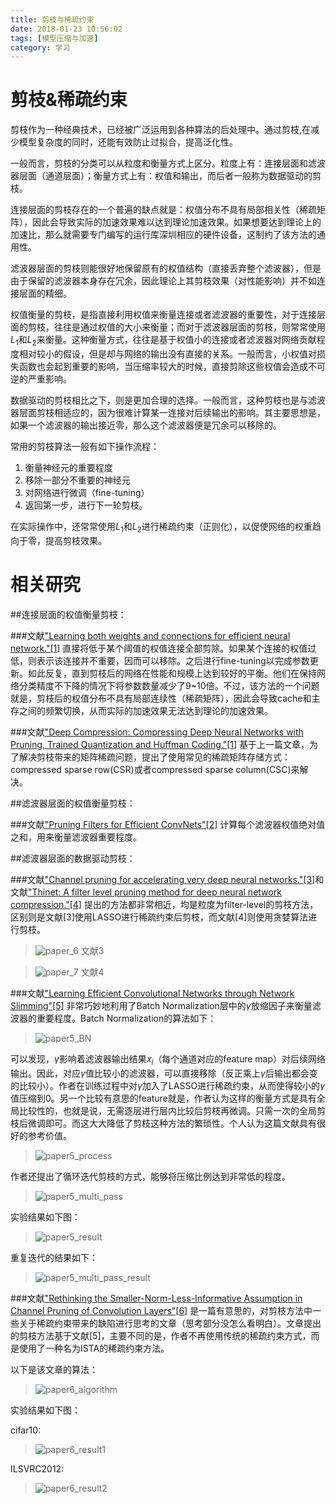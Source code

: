 ```yaml
---
title: 剪枝与稀疏约束
date: 2018-01-23 10:56:02
tags: [模型压缩与加速]
category: 学习
---
```

# 剪枝&稀疏约束
剪枝作为一种经典技术，已经被广泛运用到各种算法的后处理中。通过剪枝,在减少模型复杂度的同时，还能有效防止过拟合，提高泛化性。
<!-- more -->

一般而言，剪枝的分类可以从粒度和衡量方式上区分。粒度上有：连接层面和滤波器层面（通道层面）；衡量方式上有：权值和输出，而后者一般称为数据驱动的剪枝。

连接层面的剪枝存在的一个普遍的缺点就是：权值分布不具有局部相关性（稀疏矩阵），因此会导致实际的加速效果难以达到理论加速效果。如果想要达到理论上的加速比，那么就需要专门编写的运行库深圳相应的硬件设备，这制约了该方法的通用性。

滤波器层面的剪枝则能很好地保留原有的权值结构（直接丢弃整个滤波器），但是由于保留的滤波器本身存在冗余，因此理论上其剪枝效果（对性能影响）并不如连接层面的精细。

权值衡量的剪枝，是指直接利用权值来衡量连接或者滤波器的重要性，对于连接层面的剪枝，往往是通过权值的大小来衡量；而对于滤波器层面的剪枝，则常常使用$L_1$和$L_2$来衡量。这种衡量方式，往往是基于权值小的连接或者滤波器对网络贡献程度相对较小的假设，但是却与网络的输出没有直接的关系。一般而言，小权值对损失函数也会起到重要的影响，当压缩率较大的时候，直接剪除这些权值会造成不可逆的严重影响。

数据驱动的剪枝相比之下，则是更加合理的选择。一般而言，这种剪枝也是与滤波器层面剪枝相适应的，因为很难计算某一连接对后续输出的影响。其主要思想是，如果一个滤波器的输出接近零，那么这个滤波器便是冗余可以移除的。

常用的剪枝算法一般有如下操作流程：

1. 衡量神经元的重要程度
2. 移除一部分不重要的神经元
3. 对网络进行微调（fine-tuning）
4. 返回第一步，进行下一轮剪枝。

在实际操作中，还常常使用$L_1$和$L_2$进行稀疏约束（正则化），以促使网络的权重趋向于零，提高剪枝效果。

# 相关研究

##连接层面的权值衡量剪枝：

###文献["Learning both weights and connections for efficient neural network."[1]](https://arxiv.org/abs/1506.02626)
直接将低于某个阈值的权值连接全部剪除。如果某个连接的权值过低，则表示该连接并不重要，因而可以移除。之后进行fine-tuning以完成参数更新。如此反复，直到剪枝后的网络在性能和规模上达到较好的平衡。他们在保持网络分类精度不下降的情况下将参数数量减少了9~10倍。不过，该方法的一个问题就是，剪枝后的权值分布不具有局部连续性（稀疏矩阵），因此会导致cache和主存之间的频繁切换，从而实际的加速效果无法达到理论的加速效果。

###文献["Deep Compression: Compressing Deep Neural Networks with Pruning, Trained Quantization and Huffman Coding."[1]](https://arxiv.org/abs/1510.00149)
基于上一篇文章，为了解决剪枝带来的矩阵稀疏问题，提出了使用常见的稀疏矩阵存储方式：compressed sparse row(CSR)或者compressed sparse column(CSC)来解决。

##滤波器层面的权值衡量剪枝：

###文献["Pruning Filters for Efficient ConvNets"[2]](https://arxiv.org/abs/1608.08710)
计算每个滤波器权值绝对值之和，用来衡量滤波器重要程度。

##滤波器层面的数据驱动剪枝：

###文献["Channel pruning for accelerating very deep neural networks."[3]](https://arxiv.org/abs/1707.06168)和文献["Thinet: A filter level pruning method for deep neural network compression."[4]](https://arxiv.org/abs/1707.06342)
提出的方法都非常相近，均是粒度为filter-level的剪枝方法，区别则是文献[3]使用LASSO进行稀疏约束后剪枝，而文献[4]则使用贪婪算法进行剪枝。

>![paper_6](/img/paper6.png)
文献3

>![paper_7](/img/paper7.png)
文献4

###文献["Learning Efficient Convolutional Networks through Network Slimming"[5]](https://arxiv.org/abs/1708.06519)
非常巧妙地利用了Batch Normalization层中的$γ$放缩因子来衡量滤波器的重要程度。Batch Normalization的算法如下：

>![paper5_BN](/img/paper5_BN.jpg)

可以发现，$γ$影响着滤波器输出结果$x_i$（每个通道对应的feature map）对后续网络输出。因此，对应$γ$值比较小的滤波器，可以直接移除（反正乘上$γ$后输出都会变的比较小）。作者在训练过程中对$γ$加入了LASSO进行稀疏约束，从而使得较小的$γ$值压缩到0。另一个比较有意思的feature就是，作者认为这样的衡量方式是具有全局比较性的，也就是说，无需逐层进行层内比较后剪枝再微调。只需一次的全局剪枝后微调即可。而这大大降低了剪枝这种方法的繁琐性。个人认为这篇文献具有很好的参考价值。

>![paper5_process](/img/pruning_paper5_illustration.png)

作者还提出了循环迭代剪枝的方式，能够将压缩比例达到非常低的程度。

>![paper5_multi_pass](/img/pruning_paper5_multi_pass.png)

实验结果如下图：

>![paper5_result](/img/pruning_paper5_result.png)

重复迭代的结果如下：

>![paper5_multi_pass_result](/img/pruning_paper5_multi_pass_result.png)

###文献["Rethinking the Smaller-Norm-Less-Informative Assumption in Channel Pruning of Convolution Layers"[6]](https://arxiv.org/abs/1802.00124)
是一篇有意思的，对剪枝方法中一些关于稀疏约束带来的缺陷进行思考的文章（思考部分没怎么看明白）。文章提出的剪枝方法基于文献[5]，主要不同的是，作者不再使用传统的稀疏约束方式，而是使用了一种名为ISTA的稀疏约束方法。

以下是该文章的算法：

>![paper6_algorithm](/img/pruning_paper6_algorithm.png)

实验结果如下图：

cifar10:

>![paper6_result1](/img/pruning_paper6_result1.png)

ILSVRC2012:

>![paper6_result2](/img/pruning_paper6_result2.png)